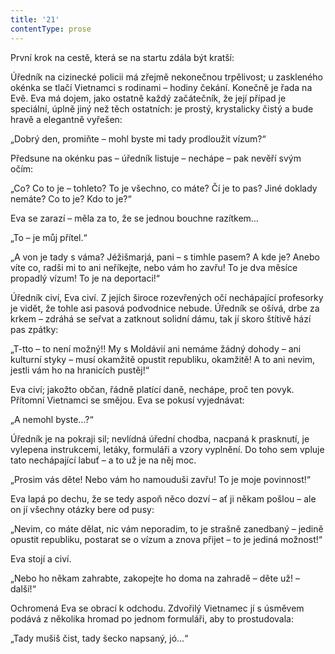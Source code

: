 ```yaml
---
title: '21'
contentType: prose
---
```


První krok na cestě, která se na startu zdála být kratší:

Úředník na cizinecké policii má zřejmě nekonečnou trpělivost; u zaskleného okénka se tlačí Vietnamci s rodinami – hodiny čekání. Konečně je řada na Evě. Eva má dojem, jako ostatně každý začátečník, že její případ je speciální, úplně jiný než těch ostatních: je prostý, krystalicky čistý a bude hravě a elegantně vyřešen:

„Dobrý den, promiňte – mohl byste mi tady prodloužit vízum?“

Předsune na okénku pas – úředník listuje – nechápe – pak nevěří svým očím:

„Co? Co to je – tohleto? To je všechno, co máte? Čí je to pas? Jiné doklady nemáte? Co to je? Kdo to je?“

Eva se zarazí – měla za to, že se jednou bouchne razítkem…

„To – je můj přítel.“

„A von je tady s váma? Jéžišmarjá, pani – s timhle pasem? A kde je? Anebo víte co, radši mi to ani neříkejte, nebo vám ho zavřu! To je dva měsíce propadlý vízum! To je na deportaci!“

Úředník civí, Eva civí. Z jejích široce rozevřených očí nechápající profesorky je vidět, že tohle asi pasová podvodnice nebude. Úředník se ošívá, drbe za krkem – zdráhá se seřvat a zatknout solidní dámu, tak jí skoro štítivě hází pas zpátky:

„T-tto – to není možný!! My s Moldávií ani nemáme žádný dohody – ani kulturní styky – musí okamžitě opustit republiku, okamžitě! A to ani nevim, jestli vám ho na hranicích pustěj!“

Eva civí; jakožto občan, řádně platící daně, nechápe, proč ten povyk. Přítomní Vietnamci se smějou. Eva se pokusí vyjednávat:

„A nemohl byste…?“

Úředník je na pokraji sil; nevlídná úřední chodba, nacpaná k prasknutí, je vylepena instrukcemi, letáky, formuláři a vzory vyplnění. Do toho sem vpluje tato nechápající labuť – a to už je na něj moc.

„Prosim vás děte! Nebo vám ho namouduši zavřu! To je moje povinnost!“

Eva lapá po dechu, že se tedy aspoň něco dozví – ať ji někam pošlou – ale on jí všechny otázky bere od pusy:

„Nevim, co máte dělat, nic vám neporadim, to je strašně zane­dbaný – jedině opustit republiku, postarat se o vízum a znova přijet – to je jediná možnost!“

Eva stojí a civí.

„Nebo ho někam zahrabte, zakopejte ho doma na zahradě – děte už! – další!“

Ochromená Eva se obrací k odchodu. Zdvořilý Vietnamec jí s úsměvem podává z několika hromad po jednom formuláři, aby to prostudovala:

„Tady mušiš čist, tady šecko napsaný, jó…“
